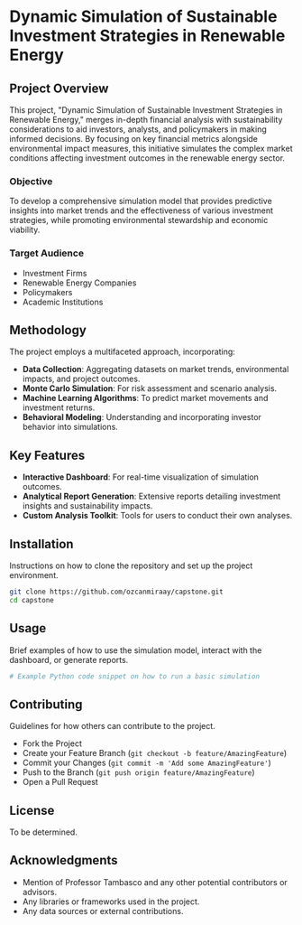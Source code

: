 # Dynamic Simulation of Sustainable Investment Strategies in Renewable Energy

## Project Overview
This project, "Dynamic Simulation of Sustainable Investment Strategies in Renewable Energy," merges in-depth financial analysis with sustainability considerations to aid investors, analysts, and policymakers in making informed decisions. By focusing on key financial metrics alongside environmental impact measures, this initiative simulates the complex market conditions affecting investment outcomes in the renewable energy sector.

### Objective
To develop a comprehensive simulation model that provides predictive insights into market trends and the effectiveness of various investment strategies, while promoting environmental stewardship and economic viability.

### Target Audience
- Investment Firms
- Renewable Energy Companies
- Policymakers
- Academic Institutions

## Methodology
The project employs a multifaceted approach, incorporating:
- **Data Collection**: Aggregating datasets on market trends, environmental impacts, and project outcomes.
- **Monte Carlo Simulation**: For risk assessment and scenario analysis.
- **Machine Learning Algorithms**: To predict market movements and investment returns.
- **Behavioral Modeling**: Understanding and incorporating investor behavior into simulations.

## Key Features
- **Interactive Dashboard**: For real-time visualization of simulation outcomes.
- **Analytical Report Generation**: Extensive reports detailing investment insights and sustainability impacts.
- **Custom Analysis Toolkit**: Tools for users to conduct their own analyses.

## Installation

Instructions on how to clone the repository and set up the project environment.

```bash
git clone https://github.com/ozcanmiraay/capstone.git
cd capstone
```

## Usage

Brief examples of how to use the simulation model, interact with the dashboard, or generate reports.

```python
# Example Python code snippet on how to run a basic simulation
```

## Contributing

Guidelines for how others can contribute to the project.

- Fork the Project
- Create your Feature Branch (`git checkout -b feature/AmazingFeature`)
- Commit your Changes (`git commit -m 'Add some AmazingFeature'`)
- Push to the Branch (`git push origin feature/AmazingFeature`)
- Open a Pull Request

## License

To be determined. 

## Acknowledgments

- Mention of Professor Tambasco and any other potential contributors or advisors.
- Any libraries or frameworks used in the project.
- Any data sources or external contributions.
